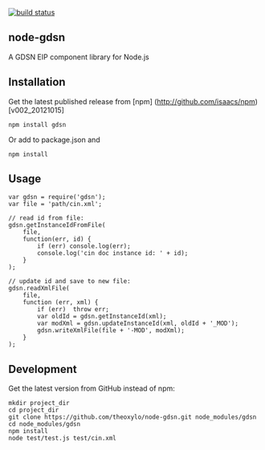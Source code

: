 [![build status](https://secure.travis-ci.org/theoxylo/node-gdsn.png)](http://travis-ci.org/theoxylo/node-gdsn)
## node-gdsn

A GDSN EIP component library for Node.js


## Installation

Get the latest published release from [npm] (http://github.com/isaacs/npm) [v002_20121015]

    npm install gdsn

Or add to package.json and 

    npm install


## Usage

    var gdsn = require('gdsn');
    var file = 'path/cin.xml';

    // read id from file:
    gdsn.getInstanceIdFromFile(
        file,
        function(err, id) {
            if (err) console.log(err);
            console.log('cin doc instance id: ' + id);
        }
    );
    
    // update id and save to new file:
    gdsn.readXmlFile(
        file,
        function (err, xml) {
            if (err)  throw err;
            var oldId = gdsn.getInstanceId(xml);
            var modXml = gdsn.updateInstanceId(xml, oldId + '_MOD');
            gdsn.writeXmlFile(file + '-MOD', modXml);
        }
    );


## Development
    
Get the latest version from GitHub instead of npm:

    mkdir project_dir
    cd project_dir
    git clone https://github.com/theoxylo/node-gdsn.git node_modules/gdsn
    cd node_modules/gdsn
    npm install
    node test/test.js test/cin.xml
